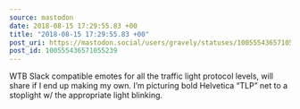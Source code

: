 ```yaml
---
source: mastodon
date: 2018-08-15 17:29:55.83 +00
title: "2018-08-15 17:29:55.83 +00"
post_uri: https://mastodon.social/users/gravely/statuses/100555436571055239
post_id: 100555436571055239
---
```

WTB Slack compatible emotes for all the traffic light protocol levels, will share if I end up making my own. I’m picturing bold Helvetica “TLP” net to a stoplight w/ the appropriate light blinking.


